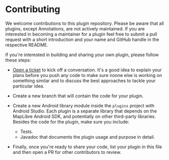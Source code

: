 # Contributing

We welcome contributions to this plugin repository. Please be aware that all plugins, except Annotations, are not actively maintained. If you are interested in becoming a maintainer for a plugin feel free to submit a pull request with a short introduction and your name and GitHub handle in the respective README.

If you're interested in building and sharing your own plugin, please follow these steps:

- [Open a ticket](https://github.com/maplibre/maplibre-plugins-android/issues/new) to kick off a conversation. It's a good idea to explain your plans before you push any code to make sure noone else is working on something similar and to discuss the best approaches to tackle your particular idea.

- Create a new branch that will contain the code for your plugin.

- Create a new Android library module inside the `plugins` project with Android Studio. Each plugin is a separate library that depends on the MapLibre Android SDK, and potentially on other third-party libraries. Besides the code for the plugin, make sure you include:

  - Tests.
  - Javadoc that documents the plugin usage and purpose in detail.

- Finally, once you're ready to share your code, list your plugin in this file and then open a PR for other contributors to review.